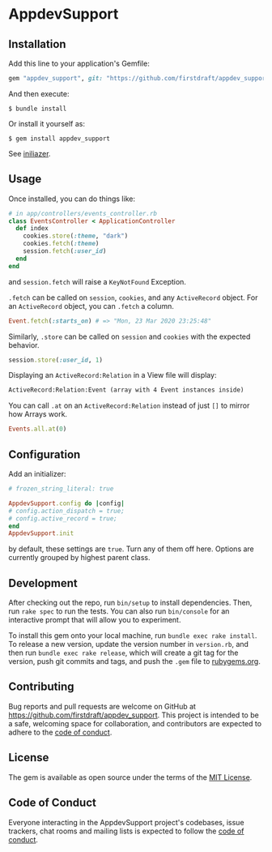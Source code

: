 # AppdevSupport

## Installation

Add this line to your application's Gemfile:

```ruby
gem "appdev_support", git: "https://github.com/firstdraft/appdev_support"
```

And then execute:

    $ bundle install

Or install it yourself as:

    $ gem install appdev_support

See [iniliazer](#configuration).

## Usage

Once installed, you can do things like:

```ruby
# in app/controllers/events_controller.rb
class EventsController < ApplicationController 
  def index
    cookies.store(:theme, "dark")
    cookies.fetch(:theme)
    session.fetch(:user_id)
  end
end
```

and `session.fetch` will raise a `KeyNotFound` Exception.

`.fetch` can be called on `session`, `cookies`, and any `ActiveRecord` object. For an `ActiveRecord` object, you can `.fetch` a column.

```ruby
Event.fetch(:starts_on) # => "Mon, 23 Mar 2020 23:25:48"
```

Similarly, `.store` can be called on `session` and `cookies` with the expected behavior. 

```ruby
session.store(:user_id, 1)
```

Displaying an `ActiveRecord:Relation` in a View file will display:

```html
ActiveRecord:Relation:Event (array with 4 Event instances inside)
```

You can call `.at` on an `ActiveRecord:Relation` instead of just `[]` to mirror how Arrays work.

```ruby
Events.all.at(0)
```

## Configuration

Add an initializer:

```rb
# frozen_string_literal: true

AppdevSupport.config do |config|
# config.action_dispatch = true;
# config.active_record = true;
end
AppdevSupport.init
```

by default, these settings are `true`. Turn any of them off here. Options are currently grouped by highest parent class.

## Development

After checking out the repo, run `bin/setup` to install dependencies. Then, run `rake spec` to run the tests. You can also run `bin/console` for an interactive prompt that will allow you to experiment.

To install this gem onto your local machine, run `bundle exec rake install`. To release a new version, update the version number in `version.rb`, and then run `bundle exec rake release`, which will create a git tag for the version, push git commits and tags, and push the `.gem` file to [rubygems.org](https://rubygems.org).

## Contributing

Bug reports and pull requests are welcome on GitHub at https://github.com/firstdraft/appdev_support. This project is intended to be a safe, welcoming space for collaboration, and contributors are expected to adhere to the [code of conduct](https://github.com/firstdraft/appdev_support/blob/master/CODE_OF_CONDUCT.md).


## License

The gem is available as open source under the terms of the [MIT License](https://opensource.org/licenses/MIT).

## Code of Conduct

Everyone interacting in the AppdevSupport project's codebases, issue trackers, chat rooms and mailing lists is expected to follow the [code of conduct](https://github.com/firstdraft/appdev_support/blob/master/CODE_OF_CONDUCT.md).
